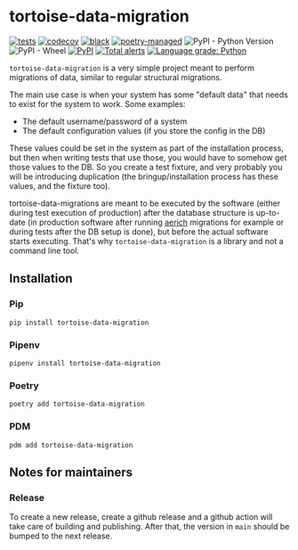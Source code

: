# tortoise-data-migration

[![tests](https://github.com/Ekumen-OS/tortoise-data-migration/actions/workflows/tests.yaml/badge.svg)](https://github.com/Ekumen-OS/tortoise-data-migration/actions/workflows/tests.yaml)
[![codecov](https://codecov.io/gh/Ekumen-OS/tortoise-data-migration/branch/main/graph/badge.svg?token=P92AYYHAR1)](https://codecov.io/gh/Ekumen-OS/tortoise-data-migration)
[![black](https://img.shields.io/badge/code%20style-black-000000.svg)](https://github.com/psf/black)
[![poetry-managed](https://img.shields.io/badge/poetry-managed-blueviolet)](https://python-poetry.org)
![PyPI - Python Version](https://img.shields.io/pypi/pyversions/tortoise-data-migration)
![PyPI - Wheel](https://img.shields.io/pypi/wheel/tortoise-data-migration)
[![PyPI](https://img.shields.io/pypi/v/tortoise-data-migration?logo=python)](https://pypi.org/project/tortoise-data-migration/)
[![Total alerts](https://img.shields.io/lgtm/alerts/g/Ekumen-OS/tortoise-data-migration.svg?logo=lgtm&logoWidth=18)](https://lgtm.com/projects/g/Ekumen-OS/tortoise-data-migration/alerts/)
[![Language grade: Python](https://img.shields.io/lgtm/grade/python/g/Ekumen-OS/tortoise-data-migration.svg?logo=lgtm&logoWidth=18)](https://lgtm.com/projects/g/Ekumen-OS/tortoise-data-migration/context:python)


`tortoise-data-migration` is a very simple project meant to perform migrations of data, similar to regular structural migrations.

The main use case is when your system has some "default data" that needs to exist for the system to work. Some examples:
 - The default username/password of a system
 - The default configuration values (if you store the config in the DB)

These values could be set in the system as part of the installation process, but then when writing tests that use those,
you would have to somehow get those values to the DB. So you create a test fixture, and very probably you will be
introducing duplication (the bringup/installation process has these values, and the fixture too).

tortoise-data-migrations are meant to be executed by the software (either during test execution of production) after the
database structure is up-to-date (in production software after running [aerich](https://github.com/tortoise/aerich) migrations for example
or during tests after the DB setup is done), but before the actual software starts executing. That's why
`tortoise-data-migration` is a library and not a command line tool.


## Installation

### Pip

`pip install tortoise-data-migration`

### Pipenv

`pipenv install tortoise-data-migration`

### Poetry

`poetry add tortoise-data-migration`

### PDM

`pdm add tortoise-data-migration`

## Notes for maintainers

### Release

To create a new release, create a github release and a github action will take care of building and publishing. After
that, the version in `main` should be bumped to the next release.

